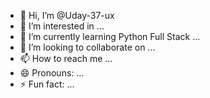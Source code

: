 - 👋 Hi, I’m @Uday-37-ux
- 👀 I’m interested in ...
- 🌱 I’m currently learning Python Full Stack ...
- 💞️ I’m looking to collaborate on ...
- 📫 How to reach me ...
- 😄 Pronouns: ...
- ⚡ Fun fact: ...

<!---
Uday-37-ux/Uday-37-ux is a ✨ special ✨ repository because its `README.md` (this file) appears on your GitHub profile.
You can click the Preview link to take a look at your changes.
--->
